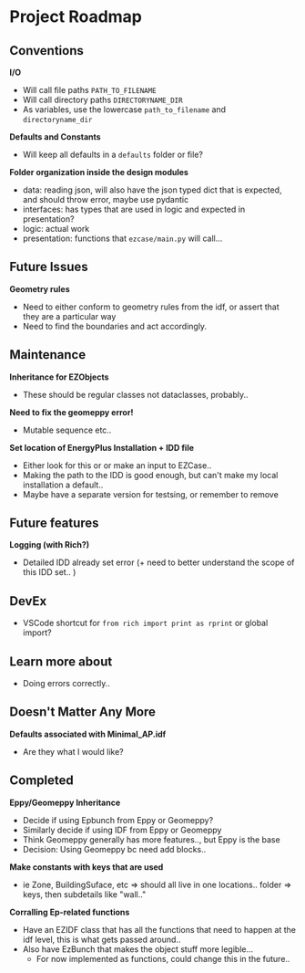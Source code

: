# Project Roadmap 

## Conventions 

**I/O**
- Will call file paths `PATH_TO_FILENAME`
- Will call directory paths `DIRECTORYNAME_DIR`
- As variables, use the lowercase `path_to_filename` and `directoryname_dir`

**Defaults and Constants**
- Will keep all defaults in a `defaults` folder or file? 


**Folder organization inside the design modules**
- data: reading json, will also have the json typed dict that is expected, and should throw error, maybe use pydantic
- interfaces: has types that are used in logic and expected in presentation? 
- logic: actual work 
- presentation: functions that `ezcase/main.py` will call... 

## Future Issues
**Geometry rules**
- Need to either conform to geometry rules from the idf, or assert that they are a particular way 
- Need to find the boundaries and act accordingly. 


## Maintenance
**Inheritance for EZObjects**
- These should be regular classes not dataclasses, probably.. 


**Need to fix the geomeppy error!**
  - Mutable sequence etc.. 

**Set location of EnergyPlus Installation + IDD file**
- Either look for this or or make an input to EZCase.. 
- Making the path to the IDD is good enough, but can't make my local installation a default.. 
- Maybe have a separate version for testsing, or remember to remove 



## Future features 
**Logging (with Rich?)**
  - Detailed IDD already set error (+ need to better understand the scope of this IDD set.. )



## DevEx
- VSCode shortcut for `from rich import print as rprint` or global import?


## Learn more about 
- Doing errors correctly.. 


## Doesn't Matter Any More

**Defaults associated with Minimal_AP.idf**
- Are they what I would like?



## Completed 

**Eppy/Geomeppy Inheritance**
- Decide if using Epbunch from Eppy or Geomeppy? 
- Similarly decide if using IDF from Eppy or Geomeppy 
- Think Geomeppy generally has more features.., but Eppy is the base
- Decision: Using Geomeppy bc need add blocks.. 

**Make constants with keys that are used**
- ie Zone, BuildingSuface, etc => should all live in one locations.. folder => keys, then subdetails like "wall.." 


**Corralling Ep-related functions**
- Have an EZIDF class that has all the functions that need to happen at the idf level, this is what gets passed around.. 
- Also have EzBunch that makes the object stuff more legible... 
  - For now implemented as functions, could change this in the future.. 